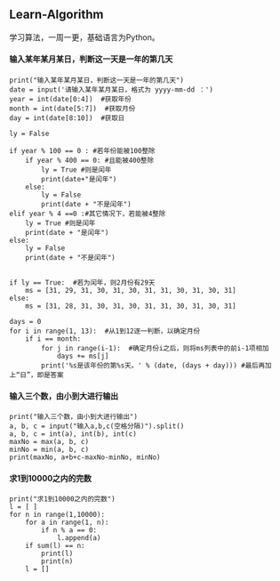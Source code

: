 ## Learn-Algorithm
学习算法，一周一更，基础语言为Python。
#### 输入某年某月某日，判断这一天是一年的第几天
    print("输入某年某月某日，判断这一天是一年的第几天")
    date = input('请输入某年某月某日，格式为 yyyy-mm-dd ：')
    year = int(date[0:4])  #获取年份
    month = int(date[5:7])  #获取月份
    day = int(date[8:10])  #获取日
    
    ly = False
    
    if year % 100 == 0 : #若年份能被100整除
        if year % 400 == 0: #且能被400整除
            ly = True #则是闰年
            print(date+"是闰年")
        else:
            ly = False
            print(date + "不是闰年")
    elif year % 4 ==0 :#其它情况下，若能被4整除
        ly = True #则是闰年
        print(date + "是闰年")
    else:
        ly = False
        print(date + "不是闰年")
    
    
    if ly == True:  #若为闰年，则2月份有29天
        ms = [31, 29, 31, 30, 31, 30, 31, 31, 30, 31, 30, 31]
    else:
        ms = [31, 28, 31, 30, 31, 30, 31, 31, 30, 31, 30, 31]
    
    days = 0
    for i in range(1, 13):  #从1到12逐一判断，以确定月份
        if i == month:
            for j in range(i-1):  #确定月份i之后，则将ms列表中的前i-1项相加
                days += ms[j]
            print('%s是该年份的第%s天。' % (date, (days + day))) #最后再加上“日”，即是答案


#### 输入三个数，由小到大进行输出
    print("输入三个数，由小到大进行输出")
    a, b, c = input("输入a,b,c(空格分隔)").split()
    a, b, c = int(a), int(b), int(c)
    maxNo = max(a, b, c)
    minNo = min(a, b, c)
    print(maxNo, a+b+c-maxNo-minNo, minNo)
#### 求1到10000之内的完数
    print("求1到10000之内的完数")
    l = [ ]
    for n in range(1,10000):
        for a in range(1, n):
            if n % a == 0:
                l.append(a)
        if sum(l) == n:
            print(l)
            print(n)
        l = []